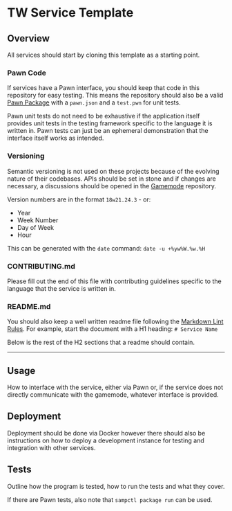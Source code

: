 # TW Service Template

## Overview

All services should start by cloning this template as a starting point.

### Pawn Code

If services have a Pawn interface, you should keep that code in this repository
for easy testing. This means the repository should also be a valid
[Pawn Package](https://github.com/Southclaws/sampctl/wiki/Packages) with a
`pawn.json` and a `test.pwn` for unit tests.

Pawn unit tests do not need to be exhaustive if the application itself provides
unit tests in the testing framework specific to the language it is written in.
Pawn tests can just be an ephemeral demonstration that the interface itself
works as intended.

### Versioning

Semantic versioning is not used on these projects because of the evolving nature
of their codebases. APIs should be set in stone and if changes are necessary, a
discussions should be opened in the
[Gamemode](https://github.com/TradeWars/gamemode) repository.

Version numbers are in the format `18w21.24.3` - or:

- Year
- Week Number
- Day of Week
- Hour

This can be generated with the `date` command: `date -u +%yw%W.%w.%H`

### CONTRIBUTING.md

Please fill out the end of this file with contributing guidelines specific to
the language that the service is written in.

### README.md

You should also keep a well written readme file following the
[Markdown Lint Rules](https://github.com/DavidAnson/markdownlint/blob/master/doc/Rules.md).
For example, start the document with a H1 heading: `# Service Name`

Below is the rest of the H2 sections that a readme should contain.

---

## Usage

How to interface with the service, either via Pawn or, if the service does not
directly communicate with the gamemode, whatever interface is provided.

## Deployment

Deployment should be done via Docker however there should also be instructions
on how to deploy a development instance for testing and integration with other
services.

## Tests

Outline how the program is tested, how to run the tests and what they cover.

If there are Pawn tests, also note that `sampctl package run` can be used.
